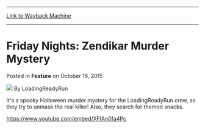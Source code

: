
---
[Link to Wayback Machine](https://web.archive.org/web/20151018175241/http://magic.wizards.com/en/articles/archive/feature/friday-nights-zendikar-murder-mystery-2015-10-16)

[_metadata_:wayback_url]:- "http://magic.wizards.com/en/articles/archive/feature/friday-nights-zendikar-murder-mystery-2015-10-16"
[_metadata_:wayback_raw_url]:- "https://web.archive.org/web/20151018175241id_/http://magic.wizards.com/en/articles/archive/feature/friday-nights-zendikar-murder-mystery-2015-10-16"
[_metadata_:wayback_capture_timestamp]:- "2015-10-18 17:52:41+00:00"
[_metadata_:description]:- "It's a spooky Halloween murder mystery for the LoadingReadyRun crew, as they try to unmask the real killer!"
[_metadata_:generator]:- "Drupal 7 (http://drupal.org)"
---


Friday Nights: Zendikar Murder Mystery
======================================



 Posted in **Feature**
 on October 16, 2015 






![](https://media.magic.wizards.com/styles/auth_small/public/images/person/lrrbiopic.png)
By LoadingReadyRun










It's a spooky Halloween murder mystery for the LoadingReadyRun crew, as they try to unmask the real killer! Also, they search for themed snacks.


<https://www.youtube.com/embed/XFIAn0fa4Pc>







